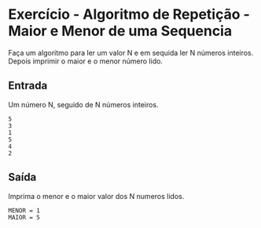 # Exercício - Algoritmo de Repetição - Maior e Menor de uma Sequencia

Faça um algoritmo para ler um valor N e em sequida ler N números inteiros. Depois imprimir o maior e o menor número lido.

## Entrada

Um número N, seguido de N números inteiros.

```
5
3
1
5
4
2
```

## Saída

Imprima o menor e o maior valor dos N numeros lidos.

```
MENOR = 1
MAIOR = 5
```